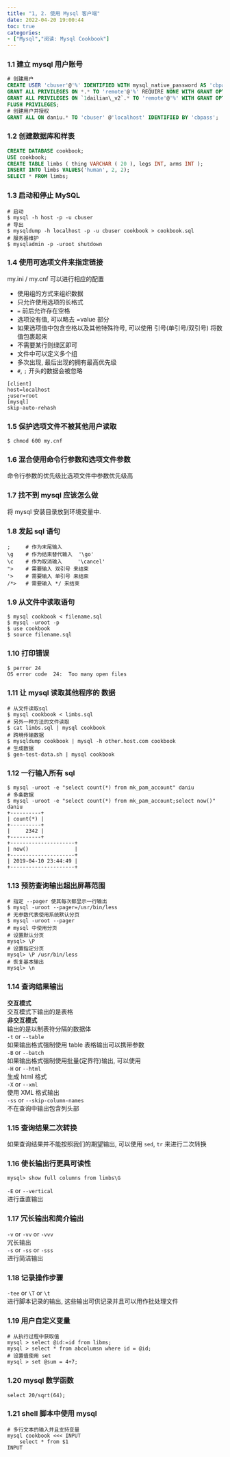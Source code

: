 ```yaml
---
title: "1, 2. 使用 Mysql 客户端"
date: 2022-04-20 19:00:44
toc: true
categories:
- ["Mysql","阅读: Mysql Cookbook"]
---
```


### 1.1 建立 mysql 用户账号

```sql
# 创建用户
CREATE USER 'cbuser'@'%' IDENTIFIED WITH mysql_native_password AS 'cbpass';
GRANT ALL PRIVILEGES ON *.* TO 'remote'@'%' REQUIRE NONE WITH GRANT OPTION MAX_QUERIES_PER_HOUR 0 MAX_CONNECTIONS_PER_HOUR 0 MAX_UPDATES_PER_HOUR 0 MAX_USER_CONNECTIONS 0;
GRANT ALL PRIVILEGES ON `1dailian\_v2`.* TO 'remote'@'%' WITH GRANT OPTION;
FLUSH PRIVILEGES;
# 创建用户并授权
GRANT ALL ON daniu.* TO 'cbuser' @'localhost' IDENTIFIED BY 'cbpass';
```

### 1.2 创建数据库和样表
```sql
CREATE DATABASE cookbook;
USE cookbook;
CREATE TABLE limbs ( thing VARCHAR ( 20 ), legs INT, arms INT );
INSERT INTO limbs VALUES('human', 2, 2);
SELECT * FROM limbs;
```

### 1.3 启动和停止 MySQL
```
# 启动
$ mysql -h host -p -u cbuser
# 导出
$ mysqldump -h localhost -p -u cbuser cookbook > cookbook.sql
# 服务器维护
$ mysqladmin -p -uroot shutdown
```

### 1.4 使用可选项文件来指定链接
my.ini / my.cnf 可以进行相应的配置

- 使用组的方式来组织数据
- 只允许使用选项的长格式
- `=` 前后允许存在空格
- 选项没有值, 可以略去 =value 部分
- 如果选项值中包含空格以及其他特殊符号, 可以使用 引号(单引号/双引号) 将数值包裹起来
- 不需要某行则绿区即可
- 文件中可以定义多个组
- 多次出现, 最后出现的拥有最高优先级
- `#`, `;` 开头的数据会被忽略
```properties
[client]
host=localhost
;user=root
[mysql]
skip-auto-rehash
```

### 1.5 保护选项文件不被其他用户读取
```shell
$ chmod 600 my.cnf
```

### 1.6 混合使用命令行参数和选项文件参数
命令行参数的优先级比选项文件中参数优先级高

### 1.7 找不到 mysql 应该怎么做
将 mysql 安装目录放到环境变量中.

### 1.8 发起 sql 语句
```
;     # 作为末尾输入
\g    # 作为结束替代输入  '\go'
\c    # 作为取消输入     '\cancel'
">    # 需要输入 双引号 来结束
'>    # 需要输入 单引号 来结束
/*>   # 需要输入 */ 来结束
```

### 1.9 从文件中读取语句
```
$ mysql cookbook < filename.sql
$ mysql -uroot -p
$ use cookbook
$ source filename.sql
```

### 1.10 打印错误
```
$ perror 24
OS error code  24:  Too many open files
```

### 1.11 让 mysql 读取其他程序的 数据
```
# 从文件读取sql
$ mysql cookbook < limbs.sql
# 另外一种方法的文件读取
$ cat limbs.sql | mysql cookbook
# 跨境传输数据
$ mysqldump cookbook | mysql -h other.host.com cookbook
# 生成数据
$ gen-test-data.sh | mysql cookbook
```

### 1.12 一行输入所有 sql
```
$ mysql -uroot -e "select count(*) from mk_pam_account" daniu
# 多条数据
$ mysql -uroot -e "select count(*) from mk_pam_account;select now()" daniu
+----------+
| count(*) |
+----------+
|     2342 |
+----------+
+---------------------+
| now()               |
+---------------------+
| 2019-04-10 23:44:49 |
+---------------------+
```

### 1.13 预防查询输出超出屏幕范围
```
# 指定 --pager 使其每次都显示一行输出
$ mysql -uroot --pager=/usr/bin/less
# 无参数代表使用系统默认分页
$ mysql -uroot --pager
# mysql 中使用分页
# 设置默认分页
mysql> \P
# 设置指定分页
mysql> \P /usr/bin/less
# 恢复基本输出
mysql> \n
```

### 1.14 查询结果输出
**交互模式**<br />交互模式下输出的是表格<br />**非交互模式**<br />输出的是以制表符分隔的数据体<br />`-t` or `--table`<br />如果输出格式强制使用 table 表格输出可以携带参数<br />`-B` or `--batch`<br />如果输出格式强制使用批量(定界符)输出, 可以使用<br />`-H` or `--html`<br />生成 html 格式<br />`-X` or `--xml`<br />使用 XML 格式输出<br />`-ss` or `--skip-column-names`<br />不在查询中输出包含列头部

### 1.15 查询结果二次转换
如果查询结果并不能按照我们的期望输出, 可以使用 `sed`, `tr` 来进行二次转换

### 1.16 使长输出行更具可读性
```
mysql> show full columns from limbs\G
```
`-E` or `--vertical`<br />进行垂直输出

### 1.17 冗长输出和简介输出
`-v` or `-vv` or `-vvv`<br />冗长输出<br />`-s` or `-ss` or `-sss`<br />进行简洁输出

### 1.18 记录操作步骤
`-tee` or `\T` or `\t`<br />进行脚本记录的输出, 这些输出可供记录并且可以用作批处理文件

### 1.19 用户自定义变量
```
# 从执行过程中获取值
mysql > select @id:=id from libms;
mysql > select * from abcolumsn where id = @id;
# 设置值使用 set
mysql > set @sum = 4+7;
```

### 1.20 mysql 数学函数
```
select 20/sqrt(64);
```

### 1.21 shell 脚本中使用 mysql
```
# 多行文本的输入并且支持变量
mysql cookbook <<< INPUT
    select * from $1
INPUT
```

